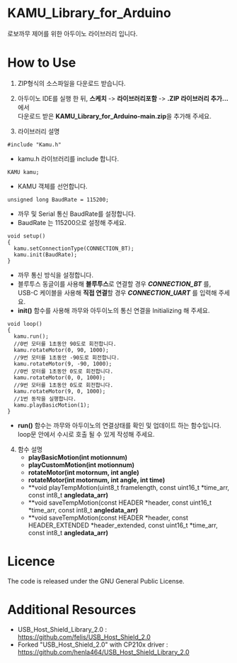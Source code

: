 # KAMU_Library_for_Arduino
로보까무 제어를 위한 아두이노 라이브러리 입니다.


# How to Use
 1. ZIP형식의 소스파일을 다운로드 받습니다.

    
 2. 아두이노 IDE를 실행 한 뒤,  **스케치** -> **라이브러리포함** -> **.ZIP 라이브러리 추가...** 에서 <br/> 다운로드 받은 **KAMU_Library_for_Arduino-main.zip**을 추가해 주세요.

    
 3. 라이브러리 설명
  
   ```
   #include "Kamu.h"
   ```
  * kamu.h 라이브러리를 include 합니다.
  
   ```
   KAMU kamu;
   ```
  * KAMU 객체를 선언합니다.
  
   ```
   unsigned long BaudRate = 115200;
   ```
  * 까무 및 Serial 통신 BaudRate를 설정합니다.
  * BaudRate 는 115200으로 설정해 주세요.
  
   ```
   void setup()
   {
     kamu.setConnectionType(CONNECTION_BT);
     kamu.init(BaudRate);
   }
   ```
  * 까무 통신 방식을 설정합니다.
  * 블루투스 동글이를 사용해 **블루투스**로 연결할 경우 ***CONNECTION_BT*** 를,<br/>USB-C 케이블을 사용해 **직접 연결**할 경우 ***CONNECTION_UART*** 를 입력해 주세요.
  * **init()** 함수를 사용해 까무와 아두이노의 통신 연결을 Initializing 해 주세요. 
  
   ```
   void loop()
   {
     kamu.run();
     //0번 모터를 1초동안 90도로 회전합니다.
     kamu.rotateMotor(0, 90, 1000);
     //9번 모터를 1초동안 -90도로 회전합니다.
     kamu.rotateMotor(9, -90, 1000);
     //0번 모터를 1초동안 0도로 회전합니다.
     kamu.rotateMotor(0, 0, 1000);
     //9번 모터를 1초동안 0도로 회전합니다.
     kamu.rotateMotor(9, 0, 1000);
     //1번 동작을 실행합니다.
     kamu.playBasicMotion(1);
   }
   ```
  * **run()** 함수는 까무와 아두이노의 연결상태를 확인 및 업데이트 하는 함수입니다.<br/>loop문 안에서 수시로 호출 될 수 있게 작성해 주세요.
   4. 함수 설명
      * **playBasicMotion(int motionnum)**
      * **playCustomMotion(int motionnum)**
      * **rotateMotor(int motornum, int angle)**
      * **rotateMotor(int motornum, int angle, int time)**
      * **void playTempMotion(uint8_t framelength, const uint16_t *time_arr, const int8_t **angledata_arr)**
      * **void saveTempMotion(const HEADER *header, const uint16_t *time_arr, const int8_t **angledata_arr)**
      * **void saveTempMotion(const HEADER *header, const HEADER_EXTENDED *header_extended, const uint16_t *time_arr, const int8_t **angledata_arr)**
# Licence
The code is released under the GNU General Public License.


# Additional Resources
* USB_Host_Shield_Library_2.0  : <https://github.com/felis/USB_Host_Shield_2.0>
* Forked "USB_Host_Shield_2.0" with CP210x driver : <https://github.com/henla464/USB_Host_Shield_Library_2.0>
